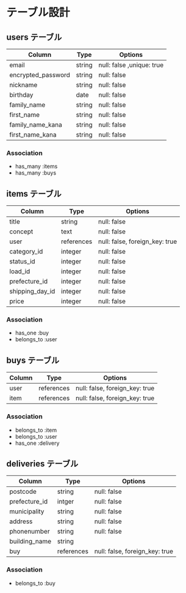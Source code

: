 # テーブル設計

## users テーブル

| Column             | Type     | Options                   |
| ------------------ | -------- | ------------------------- |
| email              | string   | null: false ,unique: true |
| encrypted_password | string   | null: false               |
| nickname           | string   | null: false               |
| birthday           | date     | null: false               | 
| family_name        | string   | null: false               |
| first_name         | string   | null: false               |
| family_name_kana   | string   | null: false               |
| first_name_kana    | string   | null: false               |


### Association

- has_many :items
- has_many :buys

## items テーブル

| Column        | Type       | Options                        |
| ------------- | ---------- | ------------------------------ |
| title         | string     | null: false                    |
| concept       | text       | null: false                    |
| user          | references | null: false, foreign_key: true |
|category_id    | integer    | null: false                    |
|status_id      | integer    | null: false                    |
|load_id        | integer    | null: false                    |
|prefecture_id  | integer    | null: false                    |
|shipping_day_id| integer    | null: false                    | 
|price          | integer    | null: false                    | 


### Association

- has_one :buy
- belongs_to :user

## buys テーブル

| Column        | Type       | Options                        |
| ------------- | ---------- | ------------------------------ |
| user          | references | null: false, foreign_key: true |
| item          | references | null: false, foreign_key: true |

### Association

- belongs_to :item
- belongs_to :user
- has_one :delivery

## deliveries テーブル

| Column         | Type       | Options                        |
| -------------- | ---------- | ------------------------------ |
| postcode       | string     | null: false                    |
| prefecture_id  | intger     | null: false                    |
| municipality   | string     | null: false                    |
| address        | string     | null: false                    |
| phonenumber    | string     | null: false                    |
| building_name  | string     |                                |
| buy            | references | null: false, foreign_key: true |


### Association

- belongs_to :buy
